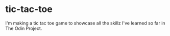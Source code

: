 # tic-tac-toe

I'm making a tic tac toe game to showcase all the skillz I've learned so far in The Odin Project.

